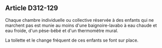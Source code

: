 ## Article D312-129


Chaque chambre individuelle ou collective réservée à des enfants qui ne marchent pas est munie au moins
d'une baignoire-lavabo à eau chaude et eau froide, d'un pèse-bébé et d'un thermomètre mural.

La toilette et le change fréquent de ces enfants se font sur place.

